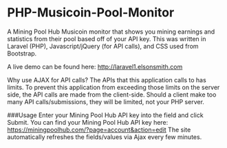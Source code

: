 # PHP-Musicoin-Pool-Monitor
A Mining Pool Hub Musicoin monitor that shows you mining earnings and statistics from their pool based off of your API key. This was written in Laravel (PHP), Javascript/jQuery (for API calls), and CSS used from Bootstrap.

A live demo can be found here: http://laravel1.elsonsmith.com

Why use AJAX for API calls? The APIs that this application calls to has limits. To prevent this application from exceeding those limits on the server side, the API calls are made from the client-side. Should a client make too many API calls/submissions, they will be limited, not your PHP server.

###Usage
Enter your Mining Pool Hub API key into the field and click Submit.
You can find your Mining Pool Hub API key here: https://miningpoolhub.com/?page=account&action=edit
The site automatically refreshes the fields/values via Ajax every few minutes.
